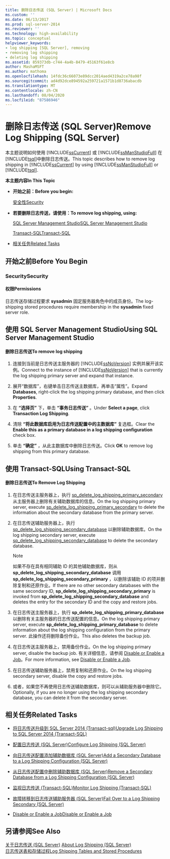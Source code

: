 ```yaml
---
title: 删除日志传送 (SQL Server) | Microsoft Docs
ms.custom: ''
ms.date: 06/13/2017
ms.prod: sql-server-2014
ms.reviewer: ''
ms.technology: high-availability
ms.topic: conceptual
helpviewer_keywords:
- log shipping [SQL Server], removing
- removing log shipping
- deleting log shipping
ms.assetid: 859373db-c744-4a4b-8479-45163f61e8cb
author: MashaMSFT
ms.author: mathoma
ms.openlocfilehash: 14fdc36c66073e89dcc2014aed4319a2ce78a98f
ms.sourcegitcommit: ad4d92dce894592a259721a1571b1d8736abacdb
ms.translationtype: MT
ms.contentlocale: zh-CN
ms.lasthandoff: 08/04/2020
ms.locfileid: "87586946"
---
```

# <a name="remove-log-shipping-sql-server"></a><span data-ttu-id="893a5-102">删除日志传送 (SQL Server)</span><span class="sxs-lookup"><span data-stu-id="893a5-102">Remove Log Shipping (SQL Server)</span></span>
  <span data-ttu-id="893a5-103">本主题说明如何使用 [!INCLUDE[ssCurrent](../../includes/sscurrent-md.md)] 或 [!INCLUDE[ssManStudioFull](../../includes/ssmanstudiofull-md.md)] 在 [!INCLUDE[tsql](../../includes/tsql-md.md)]中删除日志传送。</span><span class="sxs-lookup"><span data-stu-id="893a5-103">This topic describes how to remove log shipping in [!INCLUDE[ssCurrent](../../includes/sscurrent-md.md)] by using [!INCLUDE[ssManStudioFull](../../includes/ssmanstudiofull-md.md)] or [!INCLUDE[tsql](../../includes/tsql-md.md)].</span></span>  
  
 <span data-ttu-id="893a5-104">**本主题内容**</span><span class="sxs-lookup"><span data-stu-id="893a5-104">**In This Topic**</span></span>  
  
-   <span data-ttu-id="893a5-105">**开始之前：**</span><span class="sxs-lookup"><span data-stu-id="893a5-105">**Before you begin:**</span></span>  
  
     [<span data-ttu-id="893a5-106">安全性</span><span class="sxs-lookup"><span data-stu-id="893a5-106">Security</span></span>](#Security)  
  
-   <span data-ttu-id="893a5-107">**若要删除日志传送，请使用：**</span><span class="sxs-lookup"><span data-stu-id="893a5-107">**To remove log shipping, using:**</span></span>  
  
     [<span data-ttu-id="893a5-108">SQL Server Management Studio</span><span class="sxs-lookup"><span data-stu-id="893a5-108">SQL Server Management Studio</span></span>](#SSMSProcedure)  
  
     [<span data-ttu-id="893a5-109">Transact-SQL</span><span class="sxs-lookup"><span data-stu-id="893a5-109">Transact-SQL</span></span>](#TsqlProcedure)  
  
-   [<span data-ttu-id="893a5-110">相关任务</span><span class="sxs-lookup"><span data-stu-id="893a5-110">Related Tasks</span></span>](#RelatedTasks)  
  
##  <a name="before-you-begin"></a><a name="BeforeYouBegin"></a> <span data-ttu-id="893a5-111">开始之前</span><span class="sxs-lookup"><span data-stu-id="893a5-111">Before You Begin</span></span>  
  
###  <a name="security"></a><a name="Security"></a> <span data-ttu-id="893a5-112">Security</span><span class="sxs-lookup"><span data-stu-id="893a5-112">Security</span></span>  
  
####  <a name="permissions"></a><a name="Permissions"></a> <span data-ttu-id="893a5-113">权限</span><span class="sxs-lookup"><span data-stu-id="893a5-113">Permissions</span></span>  
 <span data-ttu-id="893a5-114">日志传送存储过程要求 **sysadmin** 固定服务器角色中的成员身份。</span><span class="sxs-lookup"><span data-stu-id="893a5-114">The log-shipping stored procedures require membership in the **sysadmin** fixed server role.</span></span>  
  
##  <a name="using-sql-server-management-studio"></a><a name="SSMSProcedure"></a> <span data-ttu-id="893a5-115">使用 SQL Server Management Studio</span><span class="sxs-lookup"><span data-stu-id="893a5-115">Using SQL Server Management Studio</span></span>  
  
#### <a name="to-remove-log-shipping"></a><span data-ttu-id="893a5-116">删除日志传送</span><span class="sxs-lookup"><span data-stu-id="893a5-116">To remove log shipping</span></span>  
  
1.  <span data-ttu-id="893a5-117">连接到当前是日志传送主服务器的 [!INCLUDE[ssNoVersion](../../includes/ssnoversion-md.md)] 实例并展开该实例。</span><span class="sxs-lookup"><span data-stu-id="893a5-117">Connect to the instance of [!INCLUDE[ssNoVersion](../../includes/ssnoversion-md.md)] that is currently the log shipping primary server and expand that instance.</span></span>  
  
2.  <span data-ttu-id="893a5-118">展开“数据库”，右键单击日志传送主数据库，再单击“属性”。</span><span class="sxs-lookup"><span data-stu-id="893a5-118">Expand **Databases**, right-click the log shipping primary database, and then click **Properties**.</span></span>  
  
3.  <span data-ttu-id="893a5-119">在 **“选择页”** 下，单击 **“事务日志传送”** 。</span><span class="sxs-lookup"><span data-stu-id="893a5-119">Under **Select a page**, click **Transaction Log Shipping**.</span></span>  
  
4.  <span data-ttu-id="893a5-120">清除 **“将此数据库启用为日志传送配置中的主数据库”** 复选框。</span><span class="sxs-lookup"><span data-stu-id="893a5-120">Clear the **Enable this as a primary database in a log shipping configuration** check box.</span></span>  
  
5.  <span data-ttu-id="893a5-121">单击 **“确定”** ，从此主数据库中删除日志传送。</span><span class="sxs-lookup"><span data-stu-id="893a5-121">Click **OK** to remove log shipping from this primary database.</span></span>  
  
##  <a name="using-transact-sql"></a><a name="TsqlProcedure"></a> <span data-ttu-id="893a5-122">使用 Transact-SQL</span><span class="sxs-lookup"><span data-stu-id="893a5-122">Using Transact-SQL</span></span>  
  
#### <a name="to-remove-log-shipping"></a><span data-ttu-id="893a5-123">删除日志传送</span><span class="sxs-lookup"><span data-stu-id="893a5-123">To Remove Log Shipping</span></span>  
  
1.  <span data-ttu-id="893a5-124">在日志传送主服务器上，执行 [sp_delete_log_shipping_primary_secondary](/sql/relational-databases/system-stored-procedures/sp-delete-log-shipping-primary-secondary-transact-sql) 从主服务器上删除有关辅助数据库的信息。</span><span class="sxs-lookup"><span data-stu-id="893a5-124">On the log shipping primary server, execute [sp_delete_log_shipping_primary_secondary](/sql/relational-databases/system-stored-procedures/sp-delete-log-shipping-primary-secondary-transact-sql) to delete the information about the secondary database from the primary server.</span></span>  
  
2.  <span data-ttu-id="893a5-125">在日志传送辅助服务器上，执行 [sp_delete_log_shipping_secondary_database](/sql/relational-databases/system-stored-procedures/sp-delete-log-shipping-secondary-database-transact-sql) 以删除辅助数据库。</span><span class="sxs-lookup"><span data-stu-id="893a5-125">On the log shipping secondary server, execute [sp_delete_log_shipping_secondary_database](/sql/relational-databases/system-stored-procedures/sp-delete-log-shipping-secondary-database-transact-sql) to delete the secondary database.</span></span>  
  
    > [!NOTE]  
    >  <span data-ttu-id="893a5-126">如果不存在具有相同辅助 ID 的其他辅助数据库，则从 **sp_delete_log_shipping_secondary_database** 调用 **sp_delete_log_shipping_secondary_primary** ，以删除该辅助 ID 的项并删除复制和还原作业。</span><span class="sxs-lookup"><span data-stu-id="893a5-126">If there are no other secondary databases with the same secondary ID, **sp_delete_log_shipping_secondary_primary** is invoked from **sp_delete_log_shipping_secondary_database** and deletes the entry for the secondary ID and the copy and restore jobs.</span></span>  
  
3.  <span data-ttu-id="893a5-127">在日志传送主服务器上，执行 **sp_delete_log_shipping_primary_database** 以删除有关主服务器的日志传送配置的信息。</span><span class="sxs-lookup"><span data-stu-id="893a5-127">On the log shipping primary server, execute **sp_delete_log_shipping_primary_database** to delete information about the log shipping configuration from the primary server.</span></span> <span data-ttu-id="893a5-128">此操作还将删除备份作业。</span><span class="sxs-lookup"><span data-stu-id="893a5-128">This also deletes the backup job.</span></span>  
  
4.  <span data-ttu-id="893a5-129">在日志传送主服务器上，禁用备份作业。</span><span class="sxs-lookup"><span data-stu-id="893a5-129">On the log shipping primary server, disable the backup job.</span></span> <span data-ttu-id="893a5-130">有关详细信息，请参阅 [Disable or Enable a Job](../../ssms/agent/disable-or-enable-a-job.md)。</span><span class="sxs-lookup"><span data-stu-id="893a5-130">For more information, see [Disable or Enable a Job](../../ssms/agent/disable-or-enable-a-job.md).</span></span>  
  
5.  <span data-ttu-id="893a5-131">在日志传送辅助服务器上，禁用复制和还原作业。</span><span class="sxs-lookup"><span data-stu-id="893a5-131">On the log shipping secondary server, disable the copy and restore jobs.</span></span>  
  
6.  <span data-ttu-id="893a5-132">或者，如果您不再使用日志传送辅助数据库，则可以从辅助服务器中删除它。</span><span class="sxs-lookup"><span data-stu-id="893a5-132">Optionally, if you are no longer using the log shipping secondary database, you can delete it from the secondary server.</span></span>  
  
##  <a name="related-tasks"></a><a name="RelatedTasks"></a> <span data-ttu-id="893a5-133">相关任务</span><span class="sxs-lookup"><span data-stu-id="893a5-133">Related Tasks</span></span>  
  
-   [<span data-ttu-id="893a5-134">将日志传送升级到 SQL Server 2014 &#40;Transact-sql&#41;</span><span class="sxs-lookup"><span data-stu-id="893a5-134">Upgrade Log Shipping to SQL Server 2014 &#40;Transact-SQL&#41;</span></span>](upgrading-log-shipping-to-sql-server-2016-transact-sql.md)  
  
-   [<span data-ttu-id="893a5-135">配置日志传送 (SQL Server)</span><span class="sxs-lookup"><span data-stu-id="893a5-135">Configure Log Shipping &#40;SQL Server&#41;</span></span>](configure-log-shipping-sql-server.md)  
  
-   [<span data-ttu-id="893a5-136">向日志传送配置添加辅助数据库 (SQL Server)</span><span class="sxs-lookup"><span data-stu-id="893a5-136">Add a Secondary Database to a Log Shipping Configuration &#40;SQL Server&#41;</span></span>](add-a-secondary-database-to-a-log-shipping-configuration-sql-server.md)  
  
-   [<span data-ttu-id="893a5-137">从日志传送配置中删除辅助数据库 (SQL Server)</span><span class="sxs-lookup"><span data-stu-id="893a5-137">Remove a Secondary Database from a Log Shipping Configuration &#40;SQL Server&#41;</span></span>](remove-a-secondary-database-from-a-log-shipping-configuration-sql-server.md)  
  
-   [<span data-ttu-id="893a5-138">监视日志传送 (Transact-SQL)</span><span class="sxs-lookup"><span data-stu-id="893a5-138">Monitor Log Shipping &#40;Transact-SQL&#41;</span></span>](monitor-log-shipping-transact-sql.md)  
  
-   [<span data-ttu-id="893a5-139">故障转移到日志传送辅助服务器 (SQL Server)</span><span class="sxs-lookup"><span data-stu-id="893a5-139">Fail Over to a Log Shipping Secondary &#40;SQL Server&#41;</span></span>](fail-over-to-a-log-shipping-secondary-sql-server.md)  
  
-   [<span data-ttu-id="893a5-140">Disable or Enable a Job</span><span class="sxs-lookup"><span data-stu-id="893a5-140">Disable or Enable a Job</span></span>](../../ssms/agent/disable-or-enable-a-job.md)  
  
## <a name="see-also"></a><span data-ttu-id="893a5-141">另请参阅</span><span class="sxs-lookup"><span data-stu-id="893a5-141">See Also</span></span>  
 <span data-ttu-id="893a5-142">[关于日志传送 (SQL Server)](about-log-shipping-sql-server.md) </span><span class="sxs-lookup"><span data-stu-id="893a5-142">[About Log Shipping &#40;SQL Server&#41;](about-log-shipping-sql-server.md) </span></span>  
 [<span data-ttu-id="893a5-143">日志传送表和存储过程</span><span class="sxs-lookup"><span data-stu-id="893a5-143">Log Shipping Tables and Stored Procedures</span></span>](log-shipping-tables-and-stored-procedures.md)  
  
  
